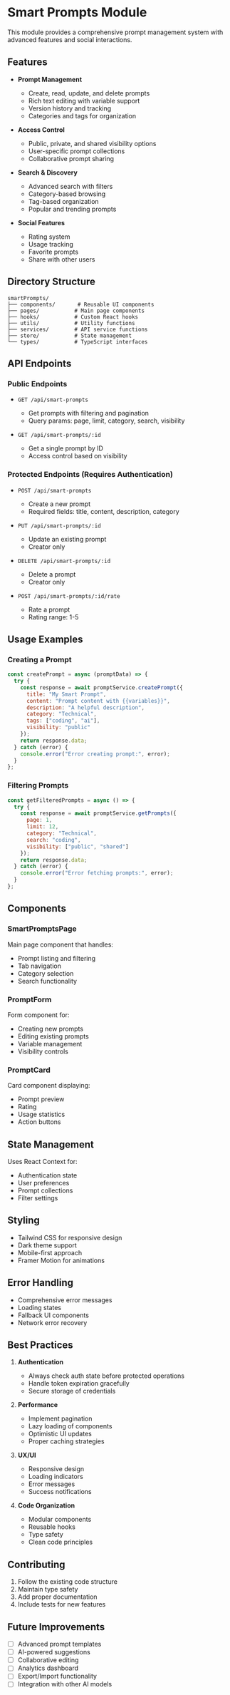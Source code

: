 # Smart Prompts Module

This module provides a comprehensive prompt management system with advanced features and social interactions.

## Features

- **Prompt Management**
  - Create, read, update, and delete prompts
  - Rich text editing with variable support
  - Version history and tracking
  - Categories and tags for organization

- **Access Control**
  - Public, private, and shared visibility options
  - User-specific prompt collections
  - Collaborative prompt sharing

- **Search & Discovery**
  - Advanced search with filters
  - Category-based browsing
  - Tag-based organization
  - Popular and trending prompts

- **Social Features**
  - Rating system
  - Usage tracking
  - Favorite prompts
  - Share with other users

## Directory Structure

```
smartPrompts/
├── components/       # Reusable UI components
├── pages/           # Main page components
├── hooks/           # Custom React hooks
├── utils/           # Utility functions
├── services/        # API service functions
├── store/           # State management
└── types/           # TypeScript interfaces
```

## API Endpoints

### Public Endpoints

- `GET /api/smart-prompts`
  - Get prompts with filtering and pagination
  - Query params: page, limit, category, search, visibility

- `GET /api/smart-prompts/:id`
  - Get a single prompt by ID
  - Access control based on visibility

### Protected Endpoints (Requires Authentication)

- `POST /api/smart-prompts`
  - Create a new prompt
  - Required fields: title, content, description, category

- `PUT /api/smart-prompts/:id`
  - Update an existing prompt
  - Creator only

- `DELETE /api/smart-prompts/:id`
  - Delete a prompt
  - Creator only

- `POST /api/smart-prompts/:id/rate`
  - Rate a prompt
  - Rating range: 1-5

## Usage Examples

### Creating a Prompt

```javascript
const createPrompt = async (promptData) => {
  try {
    const response = await promptService.createPrompt({
      title: "My Smart Prompt",
      content: "Prompt content with {{variables}}",
      description: "A helpful description",
      category: "Technical",
      tags: ["coding", "ai"],
      visibility: "public"
    });
    return response.data;
  } catch (error) {
    console.error("Error creating prompt:", error);
  }
};
```

### Filtering Prompts

```javascript
const getFilteredPrompts = async () => {
  try {
    const response = await promptService.getPrompts({
      page: 1,
      limit: 12,
      category: "Technical",
      search: "coding",
      visibility: ["public", "shared"]
    });
    return response.data;
  } catch (error) {
    console.error("Error fetching prompts:", error);
  }
};
```

## Components

### SmartPromptsPage
Main page component that handles:
- Prompt listing and filtering
- Tab navigation
- Category selection
- Search functionality

### PromptForm
Form component for:
- Creating new prompts
- Editing existing prompts
- Variable management
- Visibility controls

### PromptCard
Card component displaying:
- Prompt preview
- Rating
- Usage statistics
- Action buttons

## State Management

Uses React Context for:
- Authentication state
- User preferences
- Prompt collections
- Filter settings

## Styling

- Tailwind CSS for responsive design
- Dark theme support
- Mobile-first approach
- Framer Motion for animations

## Error Handling

- Comprehensive error messages
- Loading states
- Fallback UI components
- Network error recovery

## Best Practices

1. **Authentication**
   - Always check auth state before protected operations
   - Handle token expiration gracefully
   - Secure storage of credentials

2. **Performance**
   - Implement pagination
   - Lazy loading of components
   - Optimistic UI updates
   - Proper caching strategies

3. **UX/UI**
   - Responsive design
   - Loading indicators
   - Error messages
   - Success notifications

4. **Code Organization**
   - Modular components
   - Reusable hooks
   - Type safety
   - Clean code principles

## Contributing

1. Follow the existing code structure
2. Maintain type safety
3. Add proper documentation
4. Include tests for new features

## Future Improvements

- [ ] Advanced prompt templates
- [ ] AI-powered suggestions
- [ ] Collaborative editing
- [ ] Analytics dashboard
- [ ] Export/Import functionality
- [ ] Integration with other AI models
